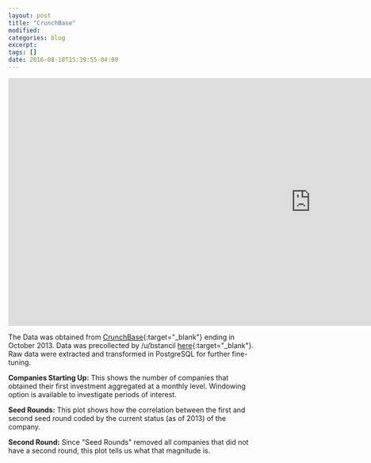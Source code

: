 ```yaml
---
layout: post
title: "CrunchBase"
modified:
categories: blog
excerpt:
tags: []
date: 2016-08-18T15:39:55-04:00
---
```


<iframe width="1220" height="500" src="https://cdn.rawgit.com/vincentpham1991/17c24b477a6eefb5bdc42f4c91bfc99c/raw/8ce67e742670677621fc053c0ad782475b9e899e/index.html" frameborder="0" scrolling="no" ></iframe>

The Data was obtained from [CrunchBase](https://www.crunchbase.com/){:target="_blank"} ending in October 2013. Data was precollected by /u/bstancil [here](https://github.com/mode/blog/tree/master/2013-10-17%20Seed%20Funding){:target="_blank"}. Raw data were extracted and transformed in PostgreSQL for further fine-tuning.

__Companies Starting Up:__ This shows the number of companies that obtained their first investment aggregated at a monthly level. Windowing option is available to investigate periods of interest. 

__Seed Rounds:__ This plot shows how the correlation between the first and second seed round coded by the current status (as of 2013) of the company. 

__Second Round:__ Since "Seed Rounds" removed all companies that did not have a second round, this plot tells us what that magnitude is. 

